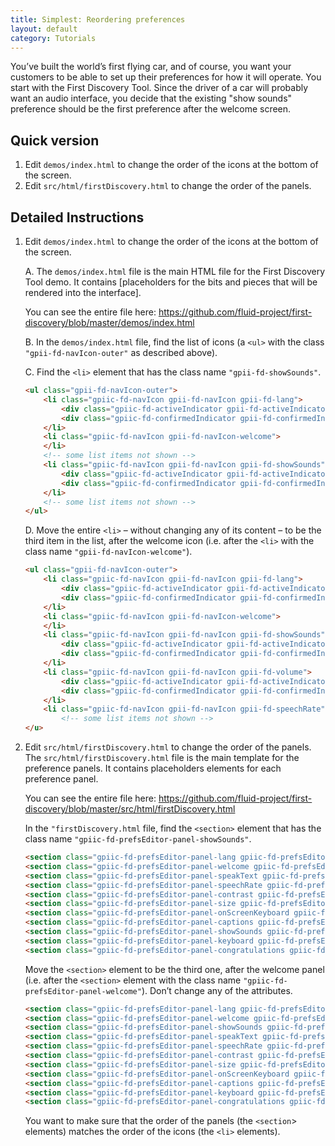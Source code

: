 ```yaml
---
title: Simplest: Reordering preferences
layout: default
category: Tutorials
---
```


You’ve built the world’s first flying car, and of course, you want your customers to be able to set up their preferences for how it will operate. You start with the First Discovery Tool. Since the driver of a car will probably want an audio interface, you decide that the existing "show sounds" preference should be the first preference after the welcome screen.

## Quick version
1. Edit `demos/index.html` to change the order of the icons at the bottom of the screen.
2. Edit `src/html/firstDiscovery.html` to change the order of the panels.

## Detailed Instructions

1. Edit `demos/index.html` to change the order of the icons at the bottom of the screen.

    A. The `demos/index.html` file is the main HTML file for the First Discovery Tool demo. It contains [placeholders for the bits and pieces that will be rendered into the interface].

    You can see the entire file here: https://github.com/fluid-project/first-discovery/blob/master/demos/index.html

    B. In the `demos/index.html` file, find the list of icons (a `<ul>` with the class `"gpii-fd-navIcon-outer"` as described above).

    C. Find the `<li>` element that has the class name `"gpii-fd-showSounds"`.

    ```html
    <ul class="gpii-fd-navIcon-outer">
        <li class="gpiic-fd-navIcon gpii-fd-navIcon gpii-fd-lang">
            <div class="gpiic-fd-activeIndicator gpii-fd-activeIndicator"></div>
            <div class="gpiic-fd-confirmedIndicator gpii-fd-confirmedIndicator"></div>
        </li>
        <li class="gpiic-fd-navIcon gpii-fd-navIcon-welcome">
        </li>
        <!-- some list items not shown -->
        <li class="gpiic-fd-navIcon gpii-fd-navIcon gpii-fd-showSounds">
            <div class="gpiic-fd-activeIndicator gpii-fd-activeIndicator"></div>
            <div class="gpiic-fd-confirmedIndicator gpii-fd-confirmedIndicator"></div>
        </li>
        <!-- some list items not shown -->
    </ul>
    ```
    D. Move the entire `<li>` – without changing any of its content – to be the third item in the list, after the welcome icon (i.e. after the `<li>` with the class name `"gpii-fd-navIcon-welcome"`).

    ```html
    <ul class="gpii-fd-navIcon-outer">
        <li class="gpiic-fd-navIcon gpii-fd-navIcon gpii-fd-lang">
            <div class="gpiic-fd-activeIndicator gpii-fd-activeIndicator"></div>
            <div class="gpiic-fd-confirmedIndicator gpii-fd-confirmedIndicator"></div>
        </li>
        <li class="gpiic-fd-navIcon gpii-fd-navIcon-welcome">
        </li>
        <li class="gpiic-fd-navIcon gpii-fd-navIcon gpii-fd-showSounds">
            <div class="gpiic-fd-activeIndicator gpii-fd-activeIndicator"></div>
            <div class="gpiic-fd-confirmedIndicator gpii-fd-confirmedIndicator"></div>
        </li>
        <li class="gpiic-fd-navIcon gpii-fd-navIcon gpii-fd-volume">
            <div class="gpiic-fd-activeIndicator gpii-fd-activeIndicator"></div>
            <div class="gpiic-fd-confirmedIndicator gpii-fd-confirmedIndicator"></div>
        </li>
        <li class="gpiic-fd-navIcon gpii-fd-navIcon gpii-fd-speechRate">
            <!-- some list items not shown -->
    </u>
    ```

2. Edit `src/html/firstDiscovery.html` to change the order of the panels.
    The `src/html/firstDiscovery.html` file is the main template for the preference panels. It contains placeholders elements for each preference panel.

    You can see the entire file here: https://github.com/fluid-project/first-discovery/blob/master/src/html/firstDiscovery.html

    In the `"firstDiscovery.html` file, find the `<section>` element that has the class name `"gpiic-fd-prefsEditor-panel-showSounds"`.

    ```html
    <section class="gpiic-fd-prefsEditor-panel-lang gpiic-fd-prefsEditor-panel gpii-fd-prefsEditor-panel-lang gpii-fd-main"></section>
    <section class="gpiic-fd-prefsEditor-panel-welcome gpiic-fd-prefsEditor-panel gpii-fd-prefsEditor-panel-welcome gpii-fd-main"></section>
    <section class="gpiic-fd-prefsEditor-panel-speakText gpiic-fd-prefsEditor-panel gpii-fd-prefsEditor-panel-speakText gpii-fd-main"></section>
    <section class="gpiic-fd-prefsEditor-panel-speechRate gpiic-fd-prefsEditor-panel gpii-fd-prefsEditor-panel-speechRate gpii-fd-main"></section>
    <section class="gpiic-fd-prefsEditor-panel-contrast gpiic-fd-prefsEditor-panel gpii-fd-prefsEditor-panel-contrast gpii-fd-main"></section>
    <section class="gpiic-fd-prefsEditor-panel-size gpiic-fd-prefsEditor-panel gpii-fd-prefsEditor-panel-size gpii-fd-main"></section>
    <section class="gpiic-fd-prefsEditor-panel-onScreenKeyboard gpiic-fd-prefsEditor-panel gpii-fd-prefsEditor-panel-onScreenKeyboard gpii-fd-main"></section>
    <section class="gpiic-fd-prefsEditor-panel-captions gpiic-fd-prefsEditor-panel gpii-fd-prefsEditor-panel-captions gpii-fd-main"></section>
    <section class="gpiic-fd-prefsEditor-panel-showSounds gpiic-fd-prefsEditor-panel gpii-fd-prefsEditor-panel-showSounds gpii-fd-main"></section>
    <section class="gpiic-fd-prefsEditor-panel-keyboard gpiic-fd-prefsEditor-panel gpii-fd-prefsEditor-panel-keyboard gpii-fd-main"></section>
    <section class="gpiic-fd-prefsEditor-panel-congratulations gpiic-fd-prefsEditor-panel gpii-fd-prefsEditor-panel-congratulations gpii-fd-main"></section>
    ```

    Move the `<section>` element to be the third one, after the welcome panel (i.e. after the `<section>` element with the class name `"gpiic-fd-prefsEditor-panel-welcome"`). Don’t change any of the attributes.

    ```html
    <section class="gpiic-fd-prefsEditor-panel-lang gpiic-fd-prefsEditor-panel gpii-fd-prefsEditor-panel-lang gpii-fd-main"></section>
    <section class="gpiic-fd-prefsEditor-panel-welcome gpiic-fd-prefsEditor-panel gpii-fd-prefsEditor-panel-welcome gpii-fd-main"></section>
    <section class="gpiic-fd-prefsEditor-panel-showSounds gpiic-fd-prefsEditor-panel gpii-fd-prefsEditor-panel-showSounds gpii-fd-main"></section>
    <section class="gpiic-fd-prefsEditor-panel-speakText gpiic-fd-prefsEditor-panel gpii-fd-prefsEditor-panel-speakText gpii-fd-main"></section>
    <section class="gpiic-fd-prefsEditor-panel-speechRate gpiic-fd-prefsEditor-panel gpii-fd-prefsEditor-panel-speechRate gpii-fd-main"></section>
    <section class="gpiic-fd-prefsEditor-panel-contrast gpiic-fd-prefsEditor-panel gpii-fd-prefsEditor-panel-contrast gpii-fd-main"></section>
    <section class="gpiic-fd-prefsEditor-panel-size gpiic-fd-prefsEditor-panel gpii-fd-prefsEditor-panel-size gpii-fd-main"></section>
    <section class="gpiic-fd-prefsEditor-panel-onScreenKeyboard gpiic-fd-prefsEditor-panel gpii-fd-prefsEditor-panel-onScreenKeyboard gpii-fd-main"></section>
    <section class="gpiic-fd-prefsEditor-panel-captions gpiic-fd-prefsEditor-panel gpii-fd-prefsEditor-panel-captions gpii-fd-main"></section>
    <section class="gpiic-fd-prefsEditor-panel-keyboard gpiic-fd-prefsEditor-panel gpii-fd-prefsEditor-panel-keyboard gpii-fd-main"></section>
    <section class="gpiic-fd-prefsEditor-panel-congratulations gpiic-fd-prefsEditor-panel gpii-fd-prefsEditor-panel-congratulations gpii-fd-main"></section>
    ```

    You want to make sure that the order of the panels (the `<section`> elements) matches the order of the icons (the `<li>` elements).

